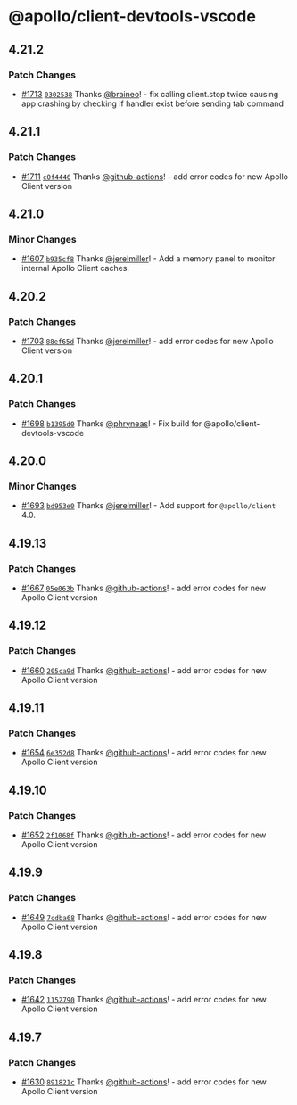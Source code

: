 # @apollo/client-devtools-vscode

## 4.21.2

### Patch Changes

- [#1713](https://github.com/apollographql/apollo-client-devtools/pull/1713) [`0302538`](https://github.com/apollographql/apollo-client-devtools/commit/03025387eef2e08a457ae595e4be9bf66306a5e0) Thanks [@braineo](https://github.com/braineo)! - fix calling client.stop twice causing app crashing by checking if handler exist before sending tab command

## 4.21.1

### Patch Changes

- [#1711](https://github.com/apollographql/apollo-client-devtools/pull/1711) [`c0f4446`](https://github.com/apollographql/apollo-client-devtools/commit/c0f444612cbcc2b7f6350ca101fd98d1971d614f) Thanks [@github-actions](https://github.com/apps/github-actions)! - add error codes for new Apollo Client version

## 4.21.0

### Minor Changes

- [#1607](https://github.com/apollographql/apollo-client-devtools/pull/1607) [`b935cf8`](https://github.com/apollographql/apollo-client-devtools/commit/b935cf8c933493e692a42158df0bc5a86ec52bd5) Thanks [@jerelmiller](https://github.com/jerelmiller)! - Add a memory panel to monitor internal Apollo Client caches.

## 4.20.2

### Patch Changes

- [#1703](https://github.com/apollographql/apollo-client-devtools/pull/1703) [`88ef65d`](https://github.com/apollographql/apollo-client-devtools/commit/88ef65da572126b0e4ebc001d4ff5e4400d2b2b4) Thanks [@jerelmiller](https://github.com/jerelmiller)! - add error codes for new Apollo Client version

## 4.20.1

### Patch Changes

- [#1698](https://github.com/apollographql/apollo-client-devtools/pull/1698) [`b1395d0`](https://github.com/apollographql/apollo-client-devtools/commit/b1395d0352894c7e3b44f5778a820b5f6e05acae) Thanks [@phryneas](https://github.com/phryneas)! - Fix build for @apollo/client-devtools-vscode

## 4.20.0

### Minor Changes

- [#1693](https://github.com/apollographql/apollo-client-devtools/pull/1693) [`bd953e0`](https://github.com/apollographql/apollo-client-devtools/commit/bd953e0e66ad37eb57a7c3e2297ea5583534a538) Thanks [@jerelmiller](https://github.com/jerelmiller)! - Add support for `@apollo/client` 4.0.

## 4.19.13

### Patch Changes

- [#1667](https://github.com/apollographql/apollo-client-devtools/pull/1667) [`05e063b`](https://github.com/apollographql/apollo-client-devtools/commit/05e063bc0b6ff9cddd8ee3f784dc83447f584669) Thanks [@github-actions](https://github.com/apps/github-actions)! - add error codes for new Apollo Client version

## 4.19.12

### Patch Changes

- [#1660](https://github.com/apollographql/apollo-client-devtools/pull/1660) [`205ca9d`](https://github.com/apollographql/apollo-client-devtools/commit/205ca9dfce2862eb5211af8e3db72f6ee7cdf693) Thanks [@github-actions](https://github.com/apps/github-actions)! - add error codes for new Apollo Client version

## 4.19.11

### Patch Changes

- [#1654](https://github.com/apollographql/apollo-client-devtools/pull/1654) [`6e352d8`](https://github.com/apollographql/apollo-client-devtools/commit/6e352d8d91f29a898681d23347b31d94c7c342d6) Thanks [@github-actions](https://github.com/apps/github-actions)! - add error codes for new Apollo Client version

## 4.19.10

### Patch Changes

- [#1652](https://github.com/apollographql/apollo-client-devtools/pull/1652) [`2f1068f`](https://github.com/apollographql/apollo-client-devtools/commit/2f1068fd22cd58a62be736a62c85fe09dba8c514) Thanks [@github-actions](https://github.com/apps/github-actions)! - add error codes for new Apollo Client version

## 4.19.9

### Patch Changes

- [#1649](https://github.com/apollographql/apollo-client-devtools/pull/1649) [`7cdba68`](https://github.com/apollographql/apollo-client-devtools/commit/7cdba683c6767aff1781298abcf9107d387e43d8) Thanks [@github-actions](https://github.com/apps/github-actions)! - add error codes for new Apollo Client version

## 4.19.8

### Patch Changes

- [#1642](https://github.com/apollographql/apollo-client-devtools/pull/1642) [`1152790`](https://github.com/apollographql/apollo-client-devtools/commit/115279099f55a0b2fa0a688fc9384fa48dbf953e) Thanks [@github-actions](https://github.com/apps/github-actions)! - add error codes for new Apollo Client version

## 4.19.7

### Patch Changes

- [#1630](https://github.com/apollographql/apollo-client-devtools/pull/1630) [`891821c`](https://github.com/apollographql/apollo-client-devtools/commit/891821cff2d8264276059914598abc192909b896) Thanks [@github-actions](https://github.com/apps/github-actions)! - add error codes for new Apollo Client version
